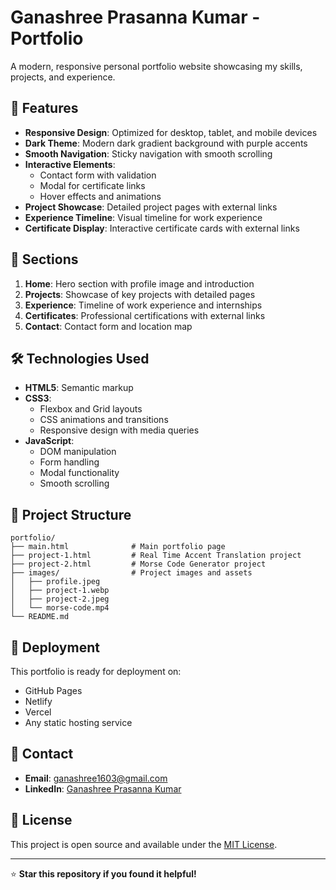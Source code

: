 # Ganashree Prasanna Kumar - Portfolio

A modern, responsive personal portfolio website showcasing my skills, projects, and experience.

## 🚀 Features

- **Responsive Design**: Optimized for desktop, tablet, and mobile devices
- **Dark Theme**: Modern dark gradient background with purple accents
- **Smooth Navigation**: Sticky navigation with smooth scrolling
- **Interactive Elements**: 
  - Contact form with validation
  - Modal for certificate links
  - Hover effects and animations
- **Project Showcase**: Detailed project pages with external links
- **Experience Timeline**: Visual timeline for work experience
- **Certificate Display**: Interactive certificate cards with external links

## 📱 Sections

1. **Home**: Hero section with profile image and introduction
2. **Projects**: Showcase of key projects with detailed pages
3. **Experience**: Timeline of work experience and internships
4. **Certificates**: Professional certifications with external links
5. **Contact**: Contact form and location map

## 🛠️ Technologies Used

- **HTML5**: Semantic markup
- **CSS3**: 
  - Flexbox and Grid layouts
  - CSS animations and transitions
  - Responsive design with media queries
- **JavaScript**: 
  - DOM manipulation
  - Form handling
  - Modal functionality
  - Smooth scrolling

## 📁 Project Structure

```
portfolio/
├── main.html              # Main portfolio page
├── project-1.html         # Real Time Accent Translation project
├── project-2.html         # Morse Code Generator project
├── images/                # Project images and assets
│   ├── profile.jpeg
│   ├── project-1.webp
│   ├── project-2.jpeg
│   └── morse-code.mp4
└── README.md
```

## 🚀 Deployment

This portfolio is ready for deployment on:
- GitHub Pages
- Netlify
- Vercel
- Any static hosting service

## 📧 Contact

- **Email**: ganashree1603@gmail.com
- **LinkedIn**: [Ganashree Prasanna Kumar](https://www.linkedin.com/in/ganashree-prasanna-kumar)

## 📄 License

This project is open source and available under the [MIT License](LICENSE).

---

⭐ **Star this repository if you found it helpful!**
